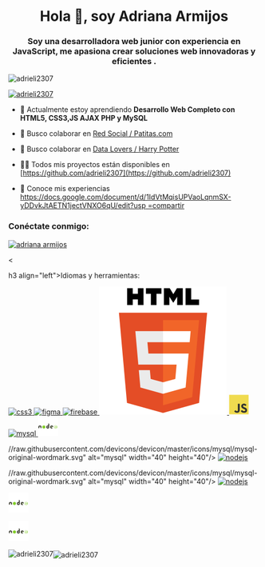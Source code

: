 <h1 align="center">Hola 👋, soy Adriana Armijos</h1>
<h3 align="center">Soy una desarrolladora web junior con experiencia en JavaScript, me apasiona crear soluciones web innovadoras y eficientes .</h3>

<p align="izquierda"> <img src="https://komarev.com/ghpvc/?username=adrieli2307&label=Profile%20views&color=0e75b6&style=flat" alt="adrieli2307" /> </ p>

<p align="left"> <a href="https://github.com/ryo-ma/github-profile-trofeo"><img src="https://github-perfil-trofeo.vercel .app/?username=adrieli2307" alt="adrieli2307" /></a> </p>

- 🌱 Actualmente estoy aprendiendo **Desarrollo Web Completo con HTML5, CSS3,JS AJAX PHP y MySQL**

- 👯 Busco colaborar en [Red Social / Patitas.com](https://patitas-91318.web.app/)

- 👯 Busco colaborar en [Data Lovers / Harry Potter](https://adrieli2307.github.io/DEV005-data-lovers/src/index.html)

- 👨‍💻 Todos mis proyectos están disponibles en [https://github.com/adrieli2307](https://github.com/adrieli2307)

- 📄 Conoce mis experiencias [https://docs.google.com/document/d/1IdVtMqisUPVaoLqnmSX-yDDvkJtAETN1jectVNXO6qU/edit?usp =compartir](https://docs.google.com/document/d/1IdVtMqisUPVaoLqnmSX-yDDvkJtAETN1jectVNXO6qU/edit?usp=sharing)

<h3 align="left">Conéctate conmigo:</h3>
<p align="left" ">
<a href="https://linkedin.com/in/adriana armijos" target="blank"><img align="center" src="https://raw.githubusercontent.com/rahuldkjain/github-profile- readme-generator/master/src/images/icons/Social/linked-in-alt.svg" alt="adriana armijos" height="30" width="40" /></a> </p>
<

h3 align="left">Idiomas y herramientas:</h3>
<p align="left"> <a href="https://www.w3schools.com/css/" target="_blank" rel="noreferrer"> <img src="https://raw.githubusercontent. com/devicons/devicon/master/icons/css3/css3-original-wordmark.svg" alt="css3" width="40" height="40"/> </a> <a href="https:// www.figma.com/" target="_blank" rel="noreferrer"> <img src="https://www.vectorlogo.zone/logos/figma/figma-icon.svg" alt="figma" width= "40" height="40"/> </a> <a href="https://firebase.google.com/" target="_blank" rel="noreferrer"> <img src="https:// www.vectorlogo.zone/logos/firebase/firebase-icon.svg" alt="firebase" width="40" height="40"/> </a> <a href="https://www.w3.org/html/ " target="_blank" rel="noreferrer"> <img src="https://raw.githubusercontent.com/devicons/devicon/master/icons/html5/html5-original-wordmark.svg" alt="html5" ancho="40" altura="40"/> </a> <a href="https://developer.mozilla.org/en-US/docs/Web/JavaScript" target="_blank" rel="noreferrer "> <img src="https://raw.githubusercontent.com/devicons/devicon/master/icons/javascript/javascript-original.svg" alt="javascript" width="40" height="40"/> </a><a href="https://www.mysql.com/" target="_blank" rel="noreferrer"> <img src="https://raw.githubusercontent.com/devicons/devicon/master/icons/ mysql/mysql-original-wordmark.svg" alt="mysql" width="40" height="40"/> </a> <a href="https://nodejs.org" target="_blank" rel ="noreferrer"> <img src="https://raw.githubusercontent.com/devicons/devicon/master/icons/nodejs/nodejs-original-wordmark.svg" alt="nodejs" width="40" height= "40"/> </a> </p>//raw.githubusercontent.com/devicons/devicon/master/icons/mysql/mysql-original-wordmark.svg" alt="mysql" width="40" height="40"/> </a> <a href ="https://nodejs.org" target="_blank" rel="noreferrer"> <img src="https://raw.githubusercontent.com/devicons/devicon/master/icons/nodejs/nodejs-original- marca de palabra.svg" alt="nodejs" ancho="40" altura="40"/> </a> </p>//raw.githubusercontent.com/devicons/devicon/master/icons/mysql/mysql-original-wordmark.svg" alt="mysql" width="40" height="40"/> </a> <a href ="https://nodejs.org" target="_blank" rel="noreferrer"> <img src="https://raw.githubusercontent.com/devicons/devicon/master/icons/nodejs/nodejs-original- marca de palabra.svg" alt="nodejs" ancho="40" altura="40"/> </a> </p><img src="https://raw.githubusercontent.com/devicons/devicon/master/icons/nodejs/nodejs-original-wordmark.svg" alt="nodejs" width="40" height="40"/> </a> </p><img src="https://raw.githubusercontent.com/devicons/devicon/master/icons/nodejs/nodejs-original-wordmark.svg" alt="nodejs" width="40" height="40"/> </a> </p>

<p><img align="left" src="https://github-readme-stats.vercel.app/api/top-langs?username=adrieli2307&show_icons=true&locale=en&layout=compact" alt="adrieli2307" /> </p>

<p> <img align="center" src="https://github-readme-stats.vercel.app/api?username=adrieli2307&show_icons=true&locale=en" alt="adrieli2307" /> </p>
